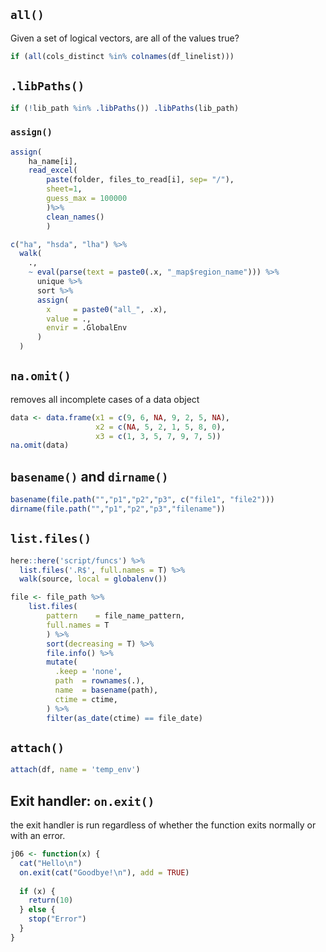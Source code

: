 ## `all()`
Given a set of logical vectors, are all of the values true?
```r
if (all(cols_distinct %in% colnames(df_linelist)))
```

## `.libPaths()`
```r
if (!lib_path %in% .libPaths()) .libPaths(lib_path)
```

### `assign()`
```r
assign(
    ha_name[i],
    read_excel(
        paste(folder, files_to_read[i], sep= "/"),
        sheet=1,
        guess_max = 100000
        )%>%
        clean_names()
        )
```
```r
c("ha", "hsda", "lha") %>%
  walk(
    .,
    ~ eval(parse(text = paste0(.x, "_map$region_name"))) %>%
      unique %>%
      sort %>%
      assign(
        x     = paste0("all_", .x),
        value = .,
        envir = .GlobalEnv
      )
  )
```

## `na.omit()`
removes all incomplete cases of a data object
```r
data <- data.frame(x1 = c(9, 6, NA, 9, 2, 5, NA),     
                   x2 = c(NA, 5, 2, 1, 5, 8, 0),      
                   x3 = c(1, 3, 5, 7, 9, 7, 5))
na.omit(data) 
```

## `basename()` and `dirname()`
```r
basename(file.path("","p1","p2","p3", c("file1", "file2")))
dirname(file.path("","p1","p2","p3","filename"))
```

## `list.files()`
```r
here::here('script/funcs') %>% 
  list.files('.R$', full.names = T) %>% 
  walk(source, local = globalenv())
```

```r
file <- file_path %>%
    list.files(
        pattern    = file_name_pattern,
        full.names = T
        ) %>% 
        sort(decreasing = T) %>% 
        file.info() %>% 
        mutate(
          .keep = 'none',
          path  = rownames(.),
          name  = basename(path),
          ctime = ctime,
        ) %>% 
        filter(as_date(ctime) == file_date)
```

## `attach()`
```r
attach(df, name = 'temp_env')
```

## Exit handler: `on.exit()` 
the exit handler is run regardless of whether the function exits normally or with an error.
```r
j06 <- function(x) {
  cat("Hello\n")
  on.exit(cat("Goodbye!\n"), add = TRUE)
  
  if (x) {
    return(10)
  } else {
    stop("Error")
  }
}
```